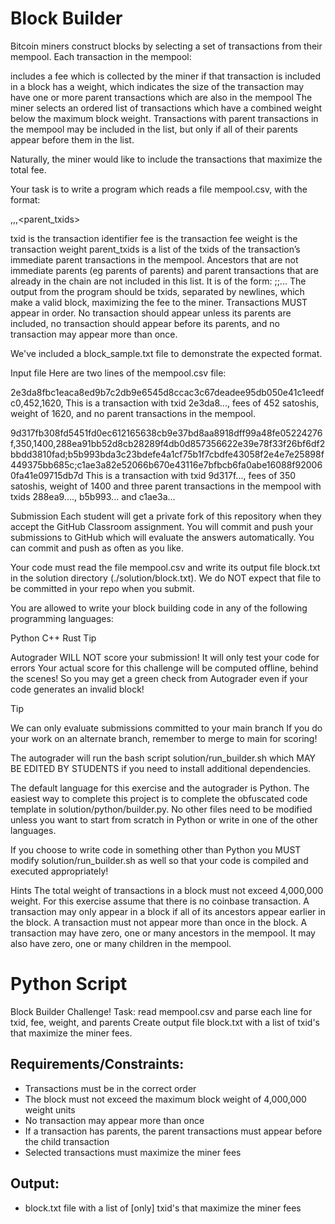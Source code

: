 # Block Builder
Bitcoin miners construct blocks by selecting a set of transactions from their mempool. Each transaction in the mempool:

includes a fee which is collected by the miner if that transaction is included in a block
has a weight, which indicates the size of the transaction
may have one or more parent transactions which are also in the mempool
The miner selects an ordered list of transactions which have a combined weight below the maximum block weight. Transactions with parent transactions in the mempool may be included in the list, but only if all of their parents appear before them in the list.

Naturally, the miner would like to include the transactions that maximize the total fee.

Your task is to write a program which reads a file mempool.csv, with the format:

<txid>,<fee>,<weight>,<parent_txids>

txid is the transaction identifier
fee is the transaction fee
weight is the transaction weight
parent_txids is a list of the txids of the transaction’s immediate parent transactions in the mempool. Ancestors that are not immediate parents (eg parents of parents) and parent transactions that are already in the chain are not included in this list. It is of the form: <txid1>;<txid2>;...
The output from the program should be txids, separated by newlines, which make a valid block, maximizing the fee to the miner. Transactions MUST appear in order. No transaction should appear unless its parents are included, no transaction should appear before its parents, and no transaction may appear more than once.

We've included a block_sample.txt file to demonstrate the expected format.

Input file
Here are two lines of the mempool.csv file:

2e3da8fbc1eaca8ed9b7c2db9e6545d8ccac3c67deadee95db050e41c1eedfc0,452,1620,
This is a transaction with txid 2e3da8..., fees of 452 satoshis, weight of 1620, and no parent transactions in the mempool.

9d317fb308fd5451fd0ec612165638cb9e37bd8aa8918dff99a48fe05224276f,350,1400,288ea91bb52d8cb28289f4db0d857356622e39e78f33f26bf6df2bbdd3810fad;b5b993bda3c23bdefe4a1cf75b1f7cbdfe43058f2e4e7e25898f449375bb685c;c1ae3a82e52066b670e43116e7bfbcb6fa0abe16088f920060fa41e09715db7d
This is a transaction with txid 9d317f..., fees of 350 satoshis, weight of 1400 and three parent transactions in the mempool with txids 288ea9...., b5b993... and c1ae3a...

Submission
Each student will get a private fork of this repository when they accept the GitHub Classroom assignment. You will commit and push your submissions to GitHub which will evaluate the answers automatically. You can commit and push as often as you like.

Your code must read the file mempool.csv and write its output file block.txt in the solution directory (./solution/block.txt). We do NOT expect that file to be committed in your repo when you submit.

You are allowed to write your block building code in any of the following programming languages:

Python
C++
Rust
Tip

Autograder WILL NOT score your submission! It will only test your code for errors Your actual score for this challenge will be computed offline, behind the scenes! So you may get a green check from Autograder even if your code generates an invalid block!

Tip

We can only evaluate submissions committed to your main branch If you do your work on an alternate branch, remember to merge to main for scoring!

The autograder will run the bash script solution/run_builder.sh which MAY BE EDITED BY STUDENTS if you need to install additional dependencies.

The default language for this exercise and the autograder is Python. The easiest way to complete this project is to complete the obfuscated code template in solution/python/builder.py. No other files need to be modified unless you want to start from scratch in Python or write in one of the other languages.

If you choose to write code in something other than Python you MUST modify solution/run_builder.sh as well so that your code is compiled and executed appropriately!

Hints
The total weight of transactions in a block must not exceed 4,000,000 weight. For this exercise assume that there is no coinbase transaction.
A transaction may only appear in a block if all of its ancestors appear earlier in the block.
A transaction must not appear more than once in the block.
A transaction may have zero, one or many ancestors in the mempool. It may also have zero, one or many children in the mempool.


# Python Script
Block Builder Challenge!
Task: read mempool.csv and parse each line for txid, fee, weight, and parents
Create output file block.txt with a list of txid's that maximize the miner fees.

## Requirements/Constraints:
- Transactions must be in the correct order
- The block must not exceed the maximum block weight of 4,000,000 weight units
- No transaction may appear more than once
- If a transaction has parents, the parent transactions must appear before the child transaction
- Selected transactions must maximize the miner fees

## Output:
- block.txt file with a list of [only] txid's that maximize the miner fees


